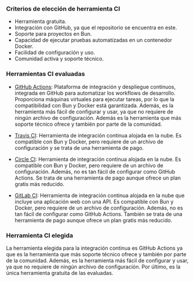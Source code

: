 ### Criterios de elección de herramienta CI

- Herramienta gratuita.
- Integración con GitHub, ya que el repositorio se encuentra en este.
- Soporte para proyectos en Bun.
- Capacidad de ejecutar pruebas automatizadas en un contenedor Docker.
- Facilidad de configuración y uso.
- Comunidad activa y soporte técnico.

### Herramientas CI evaluadas

- [GitHub Actions](https://github.com/features/actions): Plataforma de integración y despliegue continuos, integrada en GitHub para automatizar los workflows de desarrollo. Proporciona máquinas virtuales para ejecutar tareas, por lo que la compatibilidad con Bun y Docker está garantizada. Además, es la herramienta más fácil de configurar y usar, ya que no requiere de ningún archivo de configuración. Además es la herramienta que más soporte técnico ofrece y también por parte de la comunidad.

- [Travis CI](https://travis-ci.org/): Herramienta de integración continua alojada en la nube. Es compatible con Bun y Docker, pero requiere de un archivo de configuración y se trata de una herramienta de pago.

- [Circle CI](https://circleci.com/): Herramienta de integración continua alojada en la nube. Es compatible con Bun y Docker, pero requiere de un archivo de configuración. Además, no es tan fácil de configurar como GitHub Actions. Se trata de una herramienta de pago aunque ofrece un plan gratis más reducido.

- [GitLab CI](https://docs.gitlab.com/ee/ci/): Herramienta de integración continua alojada en la nube que incluye una aplicación web con una API. Es compatible con Bun y Docker, pero requiere de un archivo de configuración. Además, no es tan fácil de configurar como GitHub Actions. También se trata de una herramienta de pago aunque ofrece un plan gratis más reducido.

### Herramienta CI elegida

La herramienta elegida para la integración continua es GitHub Actions ya que es la herramienta que más soporte técnico ofrece y también por parte de la comunidad. Además, es la herramienta más fácil de configurar y usar, ya que no requiere de ningún archivo de configuración. Por último, es la única herramienta gratuita de las evaluadas.
